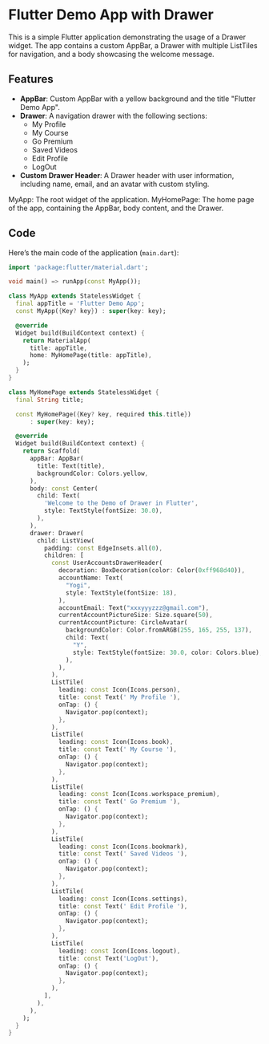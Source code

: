 # Flutter Demo App with Drawer

This is a simple Flutter application demonstrating the usage of a Drawer widget. The app contains a custom AppBar, a Drawer with multiple ListTiles for navigation, and a body showcasing the welcome message.

## Features

- **AppBar**: Custom AppBar with a yellow background and the title "Flutter Demo App".
- **Drawer**: A navigation drawer with the following sections:
  - My Profile
  - My Course
  - Go Premium
  - Saved Videos
  - Edit Profile
  - LogOut
- **Custom Drawer Header**: A Drawer header with user information, including name, email, and an avatar with custom styling.


MyApp: The root widget of the application.
MyHomePage: The home page of the app, containing the AppBar, body content, and the Drawer.

## Code

Here’s the main code of the application (`main.dart`):

```dart
import 'package:flutter/material.dart';

void main() => runApp(const MyApp());

class MyApp extends StatelessWidget {
  final appTitle = 'Flutter Demo App';
  const MyApp({Key? key}) : super(key: key);

  @override
  Widget build(BuildContext context) {
    return MaterialApp(
      title: appTitle,
      home: MyHomePage(title: appTitle),
    );
  }
}

class MyHomePage extends StatelessWidget {
  final String title;

  const MyHomePage({Key? key, required this.title})
      : super(key: key);

  @override
  Widget build(BuildContext context) {
    return Scaffold(
      appBar: AppBar(
        title: Text(title),
        backgroundColor: Colors.yellow,
      ),
      body: const Center(
        child: Text(
          'Welcome to the Demo of Drawer in Flutter',
          style: TextStyle(fontSize: 30.0),
        ),
      ),
      drawer: Drawer(
        child: ListView(
          padding: const EdgeInsets.all(0),
          children: [
            const UserAccountsDrawerHeader(
              decoration: BoxDecoration(color: Color(0xff968d40)),
              accountName: Text(
                "Yogi",
                style: TextStyle(fontSize: 18),
              ),
              accountEmail: Text("xxxyyyzzz@gmail.com"),
              currentAccountPictureSize: Size.square(50),
              currentAccountPicture: CircleAvatar(
                backgroundColor: Color.fromARGB(255, 165, 255, 137),
                child: Text(
                  "Y",
                  style: TextStyle(fontSize: 30.0, color: Colors.blue),
                ),
              ),
            ),
            ListTile(
              leading: const Icon(Icons.person),
              title: const Text(' My Profile '),
              onTap: () {
                Navigator.pop(context);
              },
            ),
            ListTile(
              leading: const Icon(Icons.book),
              title: const Text(' My Course '),
              onTap: () {
                Navigator.pop(context);
              },
            ),
            ListTile(
              leading: const Icon(Icons.workspace_premium),
              title: const Text(' Go Premium '),
              onTap: () {
                Navigator.pop(context);
              },
            ),
            ListTile(
              leading: const Icon(Icons.bookmark),
              title: const Text(' Saved Videos '),
              onTap: () {
                Navigator.pop(context);
              },
            ),
            ListTile(
              leading: const Icon(Icons.settings),
              title: const Text(' Edit Profile '),
              onTap: () {
                Navigator.pop(context);
              },
            ),
            ListTile(
              leading: const Icon(Icons.logout),
              title: const Text('LogOut'),
              onTap: () {
                Navigator.pop(context);
              },
            ),
          ],
        ),
      ),
    );
  }
}
